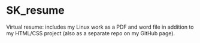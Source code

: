 # SK_resume
Virtual resume: includes my Linux work as a PDF and word file in addition to my HTML/CSS project (also as a separate repo on my GitHub page).
